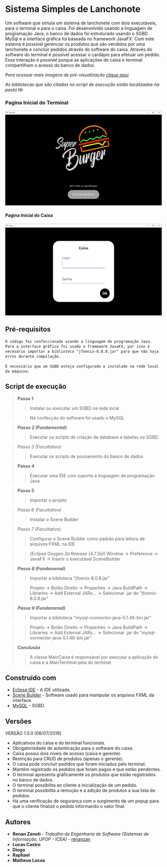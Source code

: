 # Sistema Simples de Lanchonote
Um software que simula um sistema de lanchonete com dois executáveis, para o terminal e para o caixa. Foi desenvolvido usando a linguagem de programação Java, o banco de dados foi estruturado usando o SGBD MySql e a interface gráfica foi baseada no framework JavaFX.
Com este sistema é possível gerenciar os produtos que são vendidos por uma lanchonete e concluir pedidos através do software do caixa. Através do software do terminal é possível acessar o cardápio para efetuar um pedido. Essa interação é possível porque as aplicações de caixa e terminal compartilham o acesso do banco de dados.

*Para acessar mais imagens de pré-visualização [clique aqui](https://github.com/renanzan/Java_JavaFX_BD_Sistema_de_Lanchonete_Simples/tree/master/preview)*

*As bibliotecas que são citadas no script de execução estão localizadas na pasta lib*

### Pagina Inicial do Terminal
![](preview/img_terminal_1.png)

#### Pagina Inicial do Caixa
![](preview/img_caixa_1.png)

## Pré-requisitos
```
O código foi confeccionado usando a linguagem de programação Java. Para a interface gráfica foi usado o framework JavaFX, por isso é necesário importar a biblioteca "jfoenix-8.0.8.jar" para que não haja erros durante compilação.

É necessário que um SGBD esteja configurado e instalado na rede local da máquina.
```

## Script de execução
> **Passo 1**
>> Instalar ou executar um SGBD na rede local

>> Na confecção do software foi usado o MySQL

> ***Passo 2 (Fundamental)***
>> Executar os scripts de criação de database e tabelas no SGBD

> *Passo 3 (Facultativo)*
>> Executar os scripts de povoamento do banco de dados

> **Passo 4**
>> Executar uma IDE com suporte à linguagem de programação Java

> **Passo 5**
>> Importar o projeto

> *Passo 6 (Facultativo)*
>> Instalar o Scene Builder

> *Passo 7 (Facultativo)*
>> Configurar o Scene Builder como padrão para leitura de arquivos FXML na IDE

>> *(Eclipse Oxygen.3a Release (4.7.3a))* Window -> Preference -> JavaFX -> Inserir o executável SceneBuilder

> ***Passo 8 (Fundamenal)***
>> Importar a biblioteca "jfoenix-8.0.8.jar"

>> Projeto -> Botão Direito -> Properties -> Java BuildPath -> Libraries -> Add External JARs... -> Selecionar .jar do "jfoenix-8.0.8.jar"

> ***Passo 9 (Fundamenal)***
>> Importar a biblioteca "mysql-connector-java-5.1.46-bin.jar"

>> Projeto -> Botão Direito -> Properties -> Java BuildPath -> Libraries -> Add External JARs... -> Selecionar .jar do "mysql-connector-java-5.1.46-bin.jar"

> **Conclusão**
>> A classe MainCaixa é responsável por executar a aplicação do caixa e a MainTerminal pela do terminal


## Construído com
* [Eclipse IDE](https://www.eclipse.org/) - A IDE utilizada.
* [Scene Builder](https://gluonhq.com/products/scene-builder/) - Software usado para manipular os arquivos FXML da interface.
* [MySQL](https://www.mysql.com/) - SGBD.


## Versões
VERSÃO 1.0.0 [08/07/2019]
* Aplicativos do caixa e do terminal funcionais.
* Obrigatoriedade de autenticação para o software do caixa.
* Caixa possui dois níveis de acesso (caixa e gerente).
* Restrição para CRUD de produtos (apenas o gerente).
* O caixa pode concluir pedidos que foram iniciados pelo terminal.
* Mantém registrado os pedidos que foram pagos e que estão pendentes.
* O terminal apresenta gráficamente os produtos que estão registrados no banco de dados.
* O terminal possibilita ao cliente a inicialização de um pedido.
* O terminal possibilita a remoção e a adição de produtos a sua lista de pedidos.
* Há uma verificação de segurança com o surgimento de um popup para que o cliente finalize o pedido informando o valor final.


## Autores
* **Renan Zanoti** - *Trabalho de Engenharia de Software (Sistemas de Informação, UFOP - ICEA)* - [renanzan](https://github.com/renanzan)
* **Lucas Castro**
* **Diogo**
* **Raphael**
* **Matheus Lucas**
